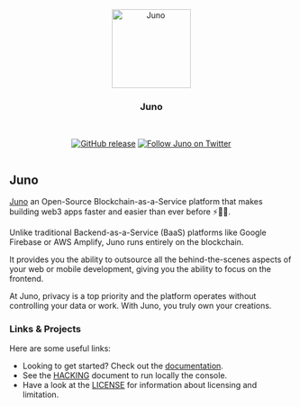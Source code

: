 <div align="center" style="display:flex;flex-direction:column;">
  <a href="https://juno.build/">
    <img src="https://github.com/buildwithjuno/juno/raw/main/static/icons/icon-256x256.png" width="140px" alt="Juno" role="presentation" />
  </a>

<h3>Juno</h3>

  <br/>

[![GitHub release](https://img.shields.io/github/release/buildwithjuno/juno/all?logo=GitHub&style=flat-square)](https://github.com/buildwithjuno/juno/releases/latest)
[![Follow Juno on Twitter](https://img.shields.io/twitter/follow/junobuild.svg?label=follow+juno&logo=twitter&style=flat-square)](https://twitter.com/JunoBuild)

</div>

## Juno

[Juno] an Open-Source Blockchain-as-a-Service platform that makes building web3 apps faster and easier than ever before ⚡️🚀🤯.

Unlike traditional Backend-as-a-Service (BaaS) platforms like Google Firebase or AWS Amplify, Juno runs entirely on the blockchain.

It provides you the ability to outsource all the behind-the-scenes aspects of your web or mobile development, giving you the ability to focus on the frontend.

At Juno, privacy is a top priority and the platform operates without controlling your data or work. With Juno, you truly own your creations.

### Links & Projects

Here are some useful links:

- Looking to get started? Check out the [documentation](https://juno.build).
- See the [HACKING](HACKING.md) document to run locally the console.
- Have a look at the [LICENSE](LICENSE.md) for information about licensing and limitation.

[juno]: https://juno.build
